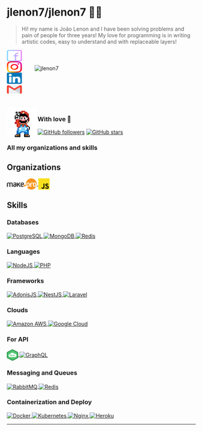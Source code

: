 # jlenon7/jlenon7 👨‍🎨

> Hi! my name is João Lenon and I have been solving problems and pain of people for three years!
> My love for programming is in writing artistic codes, easy to understand and with replaceable layers!

<img src="https://github-readme-stats.vercel.app/api?username=jlenon7&show_icons=true&theme=dracula&locale=en" alt="jlenon7" width="400px" align="right" hspace="30px" vspace="40px"/>

<p>
  <p>
  <a href="https://www.facebook.com/joao.lenon.779" target="_blank">
    <img align="center" src="./.github/icons/facebook.svg" alt="jlenon7" height="30" width="40" />
  </a>

  <a href="https://www.instagram.com/lenonsec/" target="_blank">
    <img align="center" src="./.github/icons/instagram.svg" alt="jlenon7" height="30" width="40" />
  </a>

  <a href="https://www.linkedin.com/in/jo%C3%A3o-lenon-873480194/" target="_blank">
    <img align="center" src="./.github/icons/linkedin.svg" alt="jlenon7" height="30" width="40" />
  </a>

  <a href="mailto:lenonSec7@gmail.com?subject=Hello%20again" target="_blank">
    <img align="center" src="./.github/icons/gmail.svg" alt="jlenon7" height="30" width="40" />
  </a>
  </p>
</p>

<br>

<img src="./.github/mario.png" width="80px" align="left" hspace="1px" vspace="1px">

<h3>With love 💙</h3>

[![GitHub followers](https://img.shields.io/github/followers/jlenon7.svg?style=social&label=Follow&maxAge=2592000)](https://github.com/jlenon7?tab=followers)
[![GitHub stars](https://img.shields.io/github/stars/jlenon7/jlenon7.svg?style=social&label=Star&maxAge=2592000)](https://github.com/secjs/core/stargazers/)

### All my organizations and skills

## Organizations

<a href="https://github.com/makeproteam" target="_blank">
    <img align="center" src="./.github/icons/makepro.png" alt="Make.pro" height="30" width="80" />
</a>

<a href="https://github.com/SecJS" target="_blank">
    <img align="center" src="./.github/icons/javascript.png" alt="SecJS" height="30" width="30" />
</a>

## Skills

<h3>Databases</h3>

<a href="https://www.postgresql.org/" target="_blank">
    <img align="center" src="https://www.vectorlogo.zone/logos/postgresql/postgresql-icon.svg" alt="PostgreSQL" height="30" width="30" />
</a>

<a href="https://www.mongodb.com/" target="_blank">
    <img align="center" src="https://www.vectorlogo.zone/logos/mongodb/mongodb-icon.svg" alt="MongoDB" height="30" width="30" />
</a>

<a href="https://redis.io/" target="_blank">
    <img align="center" src="https://www.vectorlogo.zone/logos/redis/redis-icon.svg" alt="Redis" height="30" width="30" />
</a>

<h3>Languages</h3>

<a href="https://nodejs.org/en/" target="_blank">
    <img align="center" src="https://www.vectorlogo.zone/logos/nodejs/nodejs-icon.svg" alt="NodeJS" height="30" width="30" />
</a>

<a href="https://www.php.net/manual/pt_BR/intro-whatis.php" target="_blank">
    <img align="center" src="https://www.vectorlogo.zone/logos/php/php-icon.svg" alt="PHP" height="40" width="40" />
</a>

<h3>Frameworks</h3>

<a href="https://adonisjs.com/" target="_blank">
    <img align="center" src="https://adonisjs.com/images/favicons/favicon-196x196.png" alt="AdonisJS" height="30" width="30" />
</a>

<a href="https://nestjs.com/" target="_blank">
    <img align="center" src="https://www.vectorlogo.zone/logos/nestjs/nestjs-icon.svg" alt="NestJS" height="30" width="30" />
</a>

<a href="https://laravel.com/" target="_blank">
    <img align="center" src="https://www.vectorlogo.zone/logos/laravel/laravel-icon.svg" alt="Laravel" height="30" width="30" />
</a>

<h3>Clouds</h3>

<a href="https://aws.amazon.com/en/" target="_blank">
    <img align="center" src="https://www.vectorlogo.zone/logos/amazon_aws/amazon_aws-icon.svg" alt="Amazon AWS" height="30" width="30" />
</a>

<a href="https://cloud.google.com/" target="_blank">
    <img align="center" src="https://www.vectorlogo.zone/logos/google_cloud/google_cloud-icon.svg" alt="Google Cloud" height="30" width="30" />
</a>

<h3>For API</h3>

<a href="https://becode.com.br/o-que-e-api-rest-e-restful/" target="_blank">
    <img align="center" src="./.github/icons/rest.png" alt="Rest" height="30" width="30" />
</a>

<a href="https://graphql.org/" target="_blank">
    <img align="center" src="https://www.vectorlogo.zone/logos/graphql/graphql-icon.svg" alt="GraphQL" height="30" width="30" />
</a>

<h3>Messaging and Queues</h3>

<a href="https://www.rabbitmq.com/" target="_blank">
    <img align="center" src="https://www.vectorlogo.zone/logos/rabbitmq/rabbitmq-icon.svg" alt="RabbitMQ" height="30" width="30" />
</a>

<a href="https://redis.io/" target="_blank">
    <img align="center" src="https://www.vectorlogo.zone/logos/redis/redis-icon.svg" alt="Redis" height="30" width="30" />
</a>

<h3>Containerization and Deploy</h3>

<a href="https://www.docker.com/" target="_blank">
    <img align="center" src="https://www.vectorlogo.zone/logos/docker/docker-icon.svg" alt="Docker" height="40" width="40" />
</a>

<a href="https://kubernetes.io/en/" target="_blank">
    <img align="center" src="https://www.vectorlogo.zone/logos/kubernetes/kubernetes-icon.svg" alt="Kubernetes" height="30" width="30" />
</a>

<a href="https://nginx.org/en/" target="_blank">
    <img align="center" src="https://www.vectorlogo.zone/logos/nginx/nginx-icon.svg" alt="Nginx" height="30" width="30" />
</a>

<a href="https://www.heroku.com/" target="_blank">
    <img align="center" src="https://www.vectorlogo.zone/logos/heroku/heroku-icon.svg" alt="Heroku" height="30" width="30" />
</a>

---
